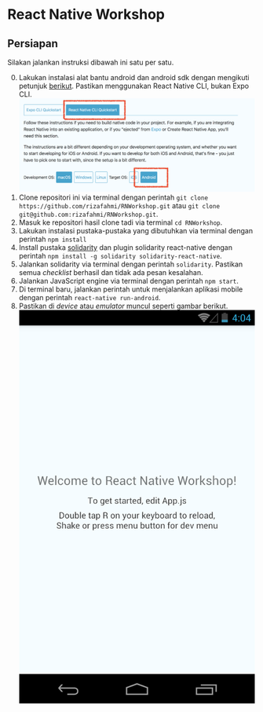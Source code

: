 # React Native Workshop

## Persiapan

Silakan jalankan instruksi dibawah ini satu per satu.

0. Lakukan instalasi alat bantu android dan android sdk dengan mengikuti petunjuk [berikut](https://facebook.github.io/react-native/docs/getting-started). Pastikan menggunakan React Native CLI, bukan Expo CLI.
![](petunjuk.png)
1. Clone repositori ini via terminal dengan perintah `git clone https://github.com/rizafahmi/RNWorkshop.git` atau `git clone git@github.com:rizafahmi/RNWorkshop.git`.
2. Masuk ke repositori hasil clone tadi via terminal `cd RNWorkshop`.
3. Lakukan instalasi pustaka-pustaka yang dibutuhkan via terminal dengan perintah `npm install`
4. Install pustaka [solidarity](https://github.com/infinitered/solidarity) dan plugin solidarity react-native dengan perintah `npm install -g solidarity solidarity-react-native`.
5. Jalankan solidarity via terminal dengan perintah `solidarity`. Pastikan semua _checklist_ berhasil dan tidak ada pesan kesalahan.
6. Jalankan JavaScript engine via terminal dengan perintah `npm start`.
7. Di terminal baru, jalankan perintah untuk menjalankan aplikasi mobile dengan perintah `react-native run-android`.
8. Pastikan di _device_ atau _emulator_ muncul seperti gambar berikut.
![](success.png)
